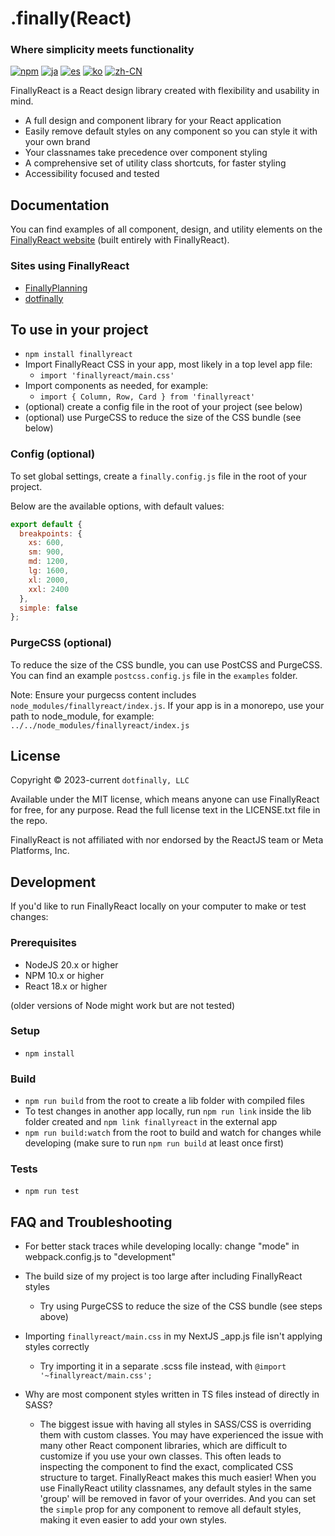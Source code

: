 # .finally(React)

### Where simplicity meets functionality

[![npm](https://img.shields.io/npm/v/finallyreact.svg?color=005711)](https://www.npmjs.com/package/finallyreact)
[![ja](https://img.shields.io/badge/lang-Japanese-green?color=1a5296)](https://github.com/dotfinally/finallyreact/blob/main/translated-md/README.ja.md)
[![es](https://img.shields.io/badge/lang-Spanish-green?color=1a5296)](https://github.com/dotfinally/finallyreact/blob/main/translated-md/README.es.md)
[![ko](https://img.shields.io/badge/lang-Korean-green?color=1a5296)](https://github.com/dotfinally/finallyreact/blob/main/translated-md/README.ko.md)
[![zh-CN](https://img.shields.io/badge/lang-Simplified--Chinese-green?color=1a5296)](https://github.com/dotfinally/finallyreact/blob/main/translated-md/README.zh-CN.md)

FinallyReact is a React design library created with flexibility and usability in mind.

- A full design and component library for your React application
- Easily remove default styles on any component so you can style it with your own brand
- Your classnames take precedence over component styling
- A comprehensive set of utility class shortcuts, for faster styling
- Accessibility focused and tested

## Documentation

You can find examples of all component, design, and utility elements on the [FinallyReact website](https://finallyreact.com) (built entirely with FinallyReact).

### Sites using FinallyReact
- [FinallyPlanning](https://finallyplanning.com)
- [dotfinally](https://dotfinally.com)

## To use in your project

- `npm install finallyreact`
- Import FinallyReact CSS in your app, most likely in a top level app file:
  - `import 'finallyreact/main.css'`
- Import components as needed, for example:
  - `import { Column, Row, Card } from 'finallyreact'`
- (optional) create a config file in the root of your project (see below)
- (optional) use PurgeCSS to reduce the size of the CSS bundle (see below)

### Config (optional)

To set global settings, create a `finally.config.js` file in the root of your project.

Below are the available options, with default values:

```js
export default {
  breakpoints: {
    xs: 600,
    sm: 900,
    md: 1200,
    lg: 1600,
    xl: 2000,
    xxl: 2400
  },
  simple: false
};
```

### PurgeCSS (optional)

To reduce the size of the CSS bundle, you can use PostCSS and PurgeCSS.
You can find an example `postcss.config.js` file in the `examples` folder.

Note: Ensure your purgecss content includes `node_modules/finallyreact/index.js`. If your app is in a monorepo, use your path to node_module, for example: `../../node_modules/finallyreact/index.js`

## License

Copyright © 2023-current `dotfinally, LLC`

Available under the MIT license, which means anyone can use FinallyReact for free, for any purpose. Read the full license text in the LICENSE.txt file in the repo.

FinallyReact is not affiliated with nor endorsed by the ReactJS team or Meta Platforms, Inc.

## Development

If you'd like to run FinallyReact locally on your computer to make or test changes:

### Prerequisites

- NodeJS 20.x or higher
- NPM 10.x or higher
- React 18.x or higher

(older versions of Node might work but are not tested)

### Setup

- `npm install`

### Build

- `npm run build` from the root to create a lib folder with compiled files
- To test changes in another app locally, run `npm run link` inside the lib folder created and `npm link finallyreact` in the external app
- `npm run build:watch` from the root to build and watch for changes while developing (make sure to run `npm run build` at least once first)

### Tests

- `npm run test`

## FAQ and Troubleshooting

- For better stack traces while developing locally: change "mode" in webpack.config.js to "development"

- The build size of my project is too large after including FinallyReact styles

  - Try using PurgeCSS to reduce the size of the CSS bundle (see steps above)

- Importing `finallyreact/main.css` in my NextJS \_app.js file isn't applying styles correctly

  - Try importing it in a separate .scss file instead, with `@import '~finallyreact/main.css';`

- Why are most component styles written in TS files instead of directly in SASS?
  - The biggest issue with having all styles in SASS/CSS is overriding them with custom classes. You may have experienced the issue with many other React component libraries, which are difficult to customize if you use your own classes. This often leads to inspecting the component to find the exact, complicated CSS structure to target. FinallyReact makes this much easier! When you use FinallyReact utility classnames, any default styles in the same 'group' will be removed in favor of your overrides. And you can set the `simple` prop for any component to remove all default styles, making it even easier to add your own styles.
